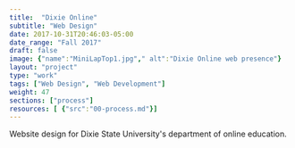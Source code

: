```yaml
---
title:  "Dixie Online"
subtitle: "Web Design"
date: 2017-10-31T20:46:03-05:00
date_range: "Fall 2017"
draft: false
image: {"name":"MiniLapTop1.jpg"," alt":"Dixie Online web presence"}
layout: "project"
type: "work"
tags: ["Web Design", "Web Development"]
weight: 47
sections: ["process"]
resources: [ {"src":"00-process.md"}]
---
```

Website design for Dixie State University's department of online education.